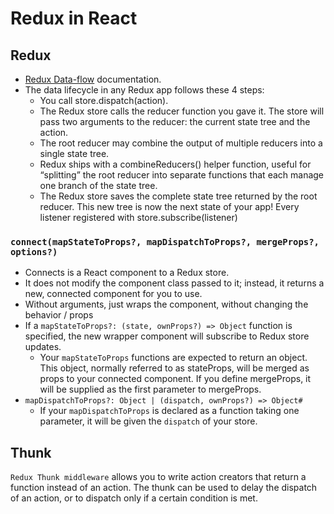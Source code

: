 # Redux in React

## Redux 

- [Redux Data-flow](https://redux.js.org/basics/data-flow) documentation.
- The data lifecycle in any Redux app follows these 4 steps:
  - You call store.dispatch(action).
  - The Redux store calls the reducer function you gave it. The store will pass two arguments to the reducer: the current state tree and the action.
  - The root reducer may combine the output of multiple reducers into a single state tree.
  -  Redux ships with a combineReducers() helper function, useful for “splitting” the root reducer into separate functions that each manage one branch of the state tree.
  - The Redux store saves the complete state tree returned by the root reducer. This new tree is now the next state of your app! Every listener registered with store.subscribe(listener)

### `connect(mapStateToProps?, mapDispatchToProps?, mergeProps?, options?)`
- Connects is a React component to a Redux store.
- It does not modify the component class passed to it; instead, it returns a new, connected component for you to use.  
- Without arguments, just wraps the component, without changing the behavior / props
-  If a `mapStateToProps?: (state, ownProps?) => Object` function is specified, the new wrapper component will subscribe to Redux store updates.
   - Your `mapStateToProps` functions are expected to return an object. This object, normally referred to as stateProps, will be merged as props to your connected component. If you define mergeProps, it will be supplied as the first parameter to mergeProps.
- `mapDispatchToProps?: Object | (dispatch, ownProps?) => Object#`
  - If your `mapDispatchToProps` is declared as a function taking one parameter, it will be given the `dispatch` of your store.

## Thunk

`Redux Thunk middleware` allows you to write action creators that return a function instead of an action. The thunk can be used to delay the dispatch of an action, or to dispatch only if a certain condition is met.